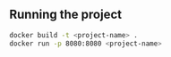 ## Running the project

```bash
docker build -t <project-name> .
docker run -p 8080:8080 <project-name>
```
